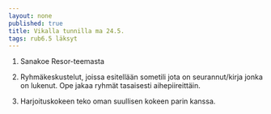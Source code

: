 ```yaml
---
layout: none
published: true
title: Vikalla tunnilla ma 24.5.
tags: rub6.5 läksyt
---
```

1. Sanakoe Resor-teemasta

2. Ryhmäkeskustelut, joissa esitellään sometili jota on seurannut/kirja jonka on lukenut. Ope jakaa ryhmät tasaisesti aihepiireittäin.

3. Harjoituskokeen teko oman suullisen kokeen parin kanssa.
